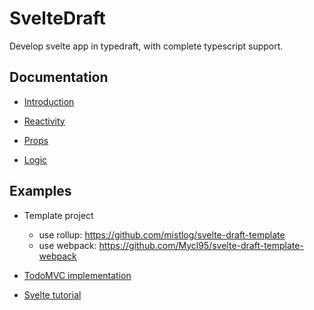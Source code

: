# SvelteDraft

Develop svelte app in typedraft, with complete typescript support.

## Documentation

* [Introduction](./introduction/introduction.md)

* [Reactivity](./reactivity/reactivity.md)

* [Props](./props/props.md)

* [Logic](./logic/logic.md)


## Examples

* Template project
    * use rollup: https://github.com/mistlog/svelte-draft-template
    * use webpack: https://github.com/Mycl95/svelte-draft-template-webpack

* [TodoMVC implementation](https://github.com/mistlog/svelte-draft-todo-mvc)

* [Svelte tutorial](https://github.com/mistlog/svelte-draft-tutorial)